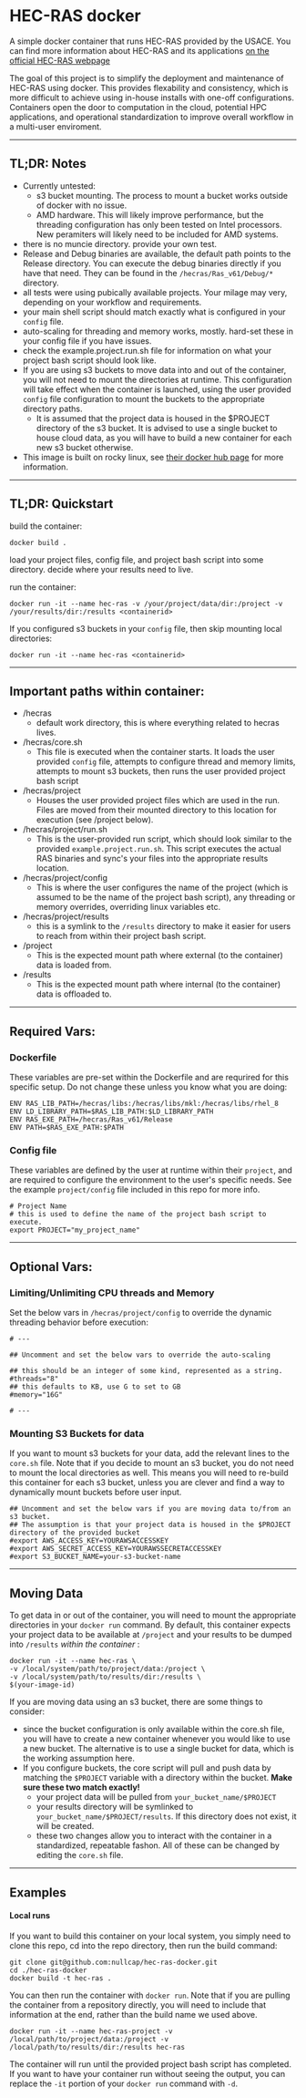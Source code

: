 [//]: # (Consider viewing this document here: https://github.com/nullcap/hec-ras-docker)
# HEC-RAS docker

A simple docker container that runs HEC-RAS provided by the USACE. You can find more information about HEC-RAS and its applications [on the official HEC-RAS webpage](https://www.hec.usace.army.mil/software/hec-ras/)

The goal of this project is to simplify the deployment and maintenance of HEC-RAS using docker. This provides flexability and consistency, which is more difficult to achieve using in-house installs with one-off configurations. Containers open the door to computation in the cloud, potential HPC applications, and operational standardization to improve overall workflow in a multi-user enviroment. 

-----

## TL;DR: Notes

- Currently untested:
  - s3 bucket mounting. The process to mount a bucket works outside of docker with no issue. 
  - AMD hardware. This will likely improve performance, but the threading configuration has only been tested on Intel processors. New peramiters will likely need to be included for AMD systems.
- there is no muncie directory. provide your own test. 
- Release and Debug binaries are available, the default path points to the Release directory. You can execute the debug binaries directly if you have that need. They can be found in the `/hecras/Ras_v61/Debug/*` directory.
- all tests were using pubically available projects. Your milage may very, depending on your workflow and requirements. 
- your main shell script should match exactly what is configured in your `config` file. 
- auto-scaling for threading and memory works, mostly. hard-set these in your config file if you have issues. 
- check the example.project.run.sh file for information on what your project bash script should look like.
- If you are using s3 buckets to move data into and out of the container, you will not need to mount the directories at runtime. This configuration will take effect when the container is launched, using the user provided `config` file configuration to mount the buckets to the appropriate directory paths. 
  - It is assumed that the project data is housed in the $PROJECT directory of the s3 bucket. It is advised to use a single bucket to house cloud data, as you will have to build a new container for each new s3 bucket otherwise. 
- This image is built on rocky linux, see [their docker hub page](https://hub.docker.com/_/rockylinux) for more information.

-----

## TL;DR: Quickstart

build the container:

```
docker build .
```

load your project files, config file, and project bash script into some directory. decide where your results need to live. 

run the container:

```
docker run -it --name hec-ras -v /your/project/data/dir:/project -v /your/results/dir:/results <containerid>
```

If you configured s3 buckets in your `config` file, then skip mounting local directories:

```
docker run -it --name hec-ras <containerid>
```

-----

## Important paths within container:

- /hecras
  - default work directory, this is where everything related to hecras lives.
- /hecras/core.sh
  - This file is executed when the container starts. It loads the user provided `config` file, attempts to configure thread and memory limits, attempts to mount s3 buckets, then runs the user provided project bash script 
- /hecras/project
  - Houses the user provided project files which are used in the run. Files are moved from their mounted directory to this location for execution (see /project below).
- /hecras/project/run.sh
  - This is the user-provided run script, which should look similar to the provided `example.project.run.sh`. This script executes the actual RAS binaries and sync's your files into the appropriate results location.
- /hecras/project/config
  - This is where the user configures the name of the project (which is assumed to be the name of the project bash script), any threading or memory overrides, overriding linux variables etc.
- /hecras/project/results
  - this is a symlink to the `/results` directory to make it easier for users to reach from within their project bash script.
- /project
  - This is the expected mount path where external (to the container) data is loaded from.
- /results
  - This is the expected mount path where internal (to the container) data is offloaded to.

-----

## Required Vars:


### Dockerfile
These variables are pre-set within the Dockerfile and are requrired for this specific setup. Do not change these unless you know what you are doing:

```
ENV RAS_LIB_PATH=/hecras/libs:/hecras/libs/mkl:/hecras/libs/rhel_8
ENV LD_LIBRARY_PATH=$RAS_LIB_PATH:$LD_LIBRARY_PATH
ENV RAS_EXE_PATH=/hecras/Ras_v61/Release
ENV PATH=$RAS_EXE_PATH:$PATH
```

### Config file
These variables are defined by the user at runtime within their `project`, and are required to configure the environment to the user's specific needs. See the example `project/config` file included in this repo for more info. 

```
# Project Name
# this is used to define the name of the project bash script to execute. 
export PROJECT="my_project_name"
```

-----

## Optional Vars:


### Limiting/Unlimiting CPU threads and Memory
Set the below vars in `/hecras/project/config` to override the dynamic threading behavior before execution:

```
# ---

## Uncomment and set the below vars to override the auto-scaling 

## this should be an integer of some kind, represented as a string.
#threads="8"
## this defaults to KB, use G to set to GB
#memory="16G"

# ---
```

### Mounting S3 Buckets for data
If you want to mount s3 buckets for your data, add the relevant lines to the `core.sh` file. Note that if you decide to mount an s3 bucket, you do not need to mount the local directories as well. This means you will need to re-build this container for each s3 bucket, unless you are clever and find a way to dynamically mount buckets before user input. 

```
## Uncomment and set the below vars if you are moving data to/from an s3 bucket. 
## The assumption is that your project data is housed in the $PROJECT directory of the provided bucket
#export AWS_ACCESS_KEY=YOURAWSACCESSKEY
#export AWS_SECRET_ACCESS_KEY=YOURAWSSECRETACCESSKEY
#export S3_BUCKET_NAME=your-s3-bucket-name
```

-----

## Moving Data

To get data in or out of the container, you will need to mount the appropriate directories in your `docker run` command. By default, this container expects your project data to be available at `/project` and your results to be dumped into `/results` _within the container_ :

```
docker run -it --name hec-ras \
-v /local/system/path/to/project/data:/project \
-v /local/system/path/to/results/dir:/results \
$(your-image-id)

```

If you are moving data using an s3 bucket, there are some things to consider:

- since the bucket configuration is only available within the core.sh file, you will have to create a new container whenever you would like to use a new bucket. The alternative is to use a single bucket for data, which is the working assumption here. 
- If you configure buckets, the core script will pull and push data by matching the `$PROJECT` variable with a directory within the bucket. **Make sure these two match exactly!** 
  - your project data will be pulled from `your_bucket_name/$PROJECT`
  - your results directory will be symlinked to `your_bucket_name/$PROJECT/results`. If this directory does not exist, it will be created. 
  - these two changes allow you to interact with the container in a standardized, repeatable fashon. All of these can be changed by editing the `core.sh` file.

-----

## Examples

#### Local runs

If you want to build this container on your local system, you simply need to clone this repo, cd into the repo directory, then run the build command:

```
git clone git@github.com:nullcap/hec-ras-docker.git
cd ./hec-ras-docker
docker build -t hec-ras . 
```

You can then run the container with `docker run`. Note that if you are pulling the container from a repository directly, you will need to include that information at the end, rather than the build name we used above. 

```
docker run -it --name hec-ras-project -v /local/path/to/project/data:/project -v /local/path/to/results/dir:/results hec-ras
```

The container will run until the provided project bash script has completed. If you want to have your container run without seeing the output, you can replace the `-it` portion of your `docker run` command with `-d`. 



